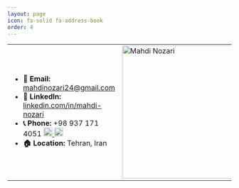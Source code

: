 ```yaml
---
layout: page
icon: fa-solid fa-address-book
order: 4
---
```

<table>
  <tr>
    <td>
      <ul>
        <li><strong>📧 Email:</strong> <a href="mailto:mahdinozari24@gmail.com">mahdinozari24@gmail.com</a></li>
        <li><strong>🔗 LinkedIn:</strong> <a href="https://www.linkedin.com/in/mahdi-nozari">linkedin.com/in/mahdi-nozari</a></li>
        <li><strong>📞 Phone:</strong> +98 937 171 4051 
          <a href="https://t.me/nzr_mahdi" target="_blank">
            <img src="https://upload.wikimedia.org/wikipedia/commons/8/82/Telegram_logo.svg" alt="Telegram" width="20">
          </a>
          <a href="https://wa.me/989371714051" target="_blank">
            <img src="https://upload.wikimedia.org/wikipedia/commons/6/6b/WhatsApp.svg" alt="WhatsApp" width="20">
          </a>
        </li>
        <li><strong>🏠 Location:</strong> Tehran, Iran</li>
      </ul>
    </td>
    <td>
      <img src="https://morphitcdn.netlify.app/personalwebpage/images/MahdiNozari1.JPG" alt="Mahdi Nozari" width="300">
    </td>
  </tr>
</table>